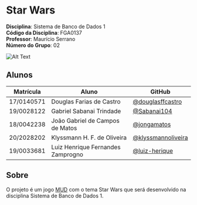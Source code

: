 # Star Wars

**Disciplina**: Sistema de Banco de Dados 1<br>
**Código da Disciplina**: FGA0137<br>
**Professor**: Maurício Serrano<br>
**Número do Grupo**: 02<br>

![Alt Text](https://media3.giphy.com/media/Ken6Yg5n7bYStW4JYB/giphy.gif?cid=ecf05e4764ji2v8fejdniipmu1v9t92z35tcr55cjjw9ks93&rid=giphy.gif&ct=g)

## Alunos

| Matrícula  | Aluno                             | GitHub                                                     |
| ---------- | --------------------------------- | ---------------------------------------------------------- |
| 17/0140571 | Douglas Farias de Castro          | [@douglasffcastro](https://github.com/douglasffcastro)     |
| 19/0028122 | Gabriel Sabanai Trindade          | [@Sabanai104](https://github.com/Sabanai104)               |
| 18/0042238 | João Gabriel de Campos de Matos   | [@jongamatos](https://github.com/jongamatos)               |
| 20/2028202 | Klyssmann H. F. de Oliveira       | [@klyssmannoliveira](https://github.com/klyssmannoliveira) |
| 19/0033681 | Luiz Henrique Fernandes Zamprogno | [@luiz-herique](https://github.com/luiz-herique)           |

## Sobre

O projeto é um jogo [MUD](https://pt.wikipedia.org/wiki/Multi-user_dungeon) com o tema Star Wars que será desenvolvido na disciplina Sistema de Banco de Dados 1.
